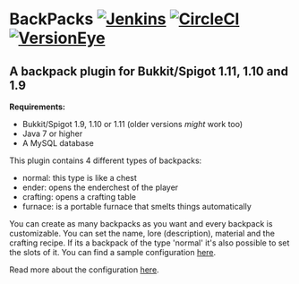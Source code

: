 # BackPacks [![Jenkins](https://michael1011.at/jenkins/buildStatus/icon?job=BackPacks)](https://michael1011.at/jenkins/job/BackPacks) [![CircleCI](https://circleci.com/gh/michael1011/BackPacks.svg?style=shield)](https://circleci.com/gh/michael1011/BackPacks) [![VersionEye](https://www.versioneye.com/user/projects/57de569bbf3e4c0049efe008/badge.svg)](https://www.versioneye.com/user/projects/57de569bbf3e4c0049efe008)

## A backpack plugin for Bukkit/Spigot 1.11, 1.10 and 1.9

**Requirements:**
* Bukkit/Spigot 1.9, 1.10 or 1.11 (older versions *might* work too)
* Java 7 or higher
* A MySQL database


This plugin contains 4 different types of backpacks:
* normal: this type is like a chest
* ender: opens the enderchest of the player
* crafting: opens a crafting table
* furnace: is a portable furnace that smelts things automatically

You can create as many backpacks as you want and every backpack is customizable. You can set the name, lore (description), material and the crafting recipe. If its a backpack of the type 'normal' it's also possible to set the slots of it. You can find a sample configuration [here](https://github.com/michael1011/BackPacks/blob/master/src/main/resources/config.yml).

Read more about the configuration [here](https://github.com/michael1011/BackPacks/wiki/).
